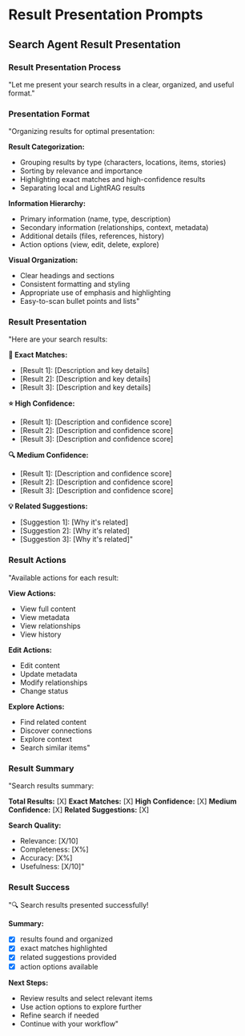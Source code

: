 <!-- Powered by BMAD™ Core -->

# Result Presentation Prompts

## Search Agent Result Presentation

### Result Presentation Process
"Let me present your search results in a clear, organized, and useful format."

### Presentation Format
"Organizing results for optimal presentation:

**Result Categorization:**
- Grouping results by type (characters, locations, items, stories)
- Sorting by relevance and importance
- Highlighting exact matches and high-confidence results
- Separating local and LightRAG results

**Information Hierarchy:**
- Primary information (name, type, description)
- Secondary information (relationships, context, metadata)
- Additional details (files, references, history)
- Action options (view, edit, delete, explore)

**Visual Organization:**
- Clear headings and sections
- Consistent formatting and styling
- Appropriate use of emphasis and highlighting
- Easy-to-scan bullet points and lists"

### Result Presentation
"Here are your search results:

**🎯 Exact Matches:**
- [Result 1]: [Description and key details]
- [Result 2]: [Description and key details]
- [Result 3]: [Description and key details]

**⭐ High Confidence:**
- [Result 1]: [Description and confidence score]
- [Result 2]: [Description and confidence score]
- [Result 3]: [Description and confidence score]

**🔍 Medium Confidence:**
- [Result 1]: [Description and confidence score]
- [Result 2]: [Description and confidence score]
- [Result 3]: [Description and confidence score]

**💡 Related Suggestions:**
- [Suggestion 1]: [Why it's related]
- [Suggestion 2]: [Why it's related]
- [Suggestion 3]: [Why it's related]"

### Result Actions
"Available actions for each result:

**View Actions:**
- View full content
- View metadata
- View relationships
- View history

**Edit Actions:**
- Edit content
- Update metadata
- Modify relationships
- Change status

**Explore Actions:**
- Find related content
- Discover connections
- Explore context
- Search similar items"

### Result Summary
"Search results summary:

**Total Results:** [X]
**Exact Matches:** [X]
**High Confidence:** [X]
**Medium Confidence:** [X]
**Related Suggestions:** [X]

**Search Quality:**
- Relevance: [X/10]
- Completeness: [X%]
- Accuracy: [X%]
- Usefulness: [X/10]"

### Result Success
"🔍 Search results presented successfully!

**Summary:**
- [X] results found and organized
- [X] exact matches highlighted
- [X] related suggestions provided
- [X] action options available

**Next Steps:**
- Review results and select relevant items
- Use action options to explore further
- Refine search if needed
- Continue with your workflow"
